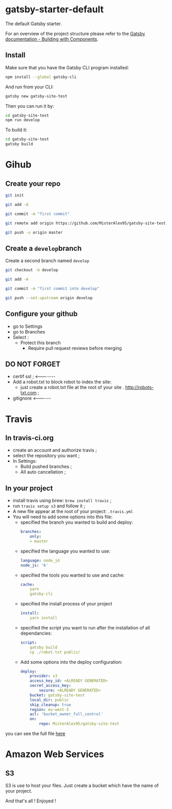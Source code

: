 # gatsby-starter-default
The default Gatsby starter.

For an overview of the project structure please refer to the [Gatsby documentation - Building with Components](https://www.gatsbyjs.org/docs/building-with-components/).

## Install

Make sure that you have the Gatsby CLI program installed:
```sh
npm install --global gatsby-cli
```

And run from your CLI:
```sh
gatsby new gatsby-site-test
```

Then you can run it by:
```sh
cd gatsby-site-test
npm run develop
```

To build it: 
```sh
cd gatsby-site-test
gatsby build
```

# Gihub

## Create your repo

```sh
git init
```

```sh
git add -A
```

```sh
git commit -m "first commit"
```

```sh
git remote add origin https://github.com/MisterAlex95/gatsby-site-test.git
```

```sh
git push -u origin master
```

## Create a ``develop``branch

Create a second branch named ``develop``

```sh
git checkout -b develop 
```
```sh
git add -A
```

```sh
git commit -m "first commit into develop"
```

```sh
git push --set-upstream origin develop
```

## Configure your github

 - go to Settings
 - go to Branches
 - Select :
    - Protect this branch
        - Require pull request reviews before merging

## DO NOT FORGET
 - certif ssl ;   <------- 
 - Add a robot.txt to block robot to index the site:
    - just create a robot.txt file at the root of your site . http://robots-txt.com ;
 - gitignore <------

# Travis

## In travis-ci.org
 - create an account and authorize travis ;
 - select the repository you want ;
 - In Settings:
    - Build pushed branches ;
    - All auto cancellation ;

## In your project
 - install travis using brew: ``brew install travis`` ;
 - run ``travis setup s3`` and follow it ;
 - A new file appear at the root of your project: ``.travis.yml``
 - You will need to add some options into this file: 
    - specified the branch you wanted to build and deploy:
        ```yml
        branches:
            only:
            - master
        ```  
    - specified the language you wanted to use:
        ```yml
        language: node_jd
        node_js: '6'
        ```
    - specified the tools you wanted to use and cache:
        ```yml
        cache: 
            yarn
            gatsby-cli
        ```
    - specified the install process of your project
        ```yml
        install: 
            yarn install
        ```
    - specified the script you want to run after the installation of all dependancies:
        ```yml
        script: 
            gatsby build
            cp ./robot.txt public/
        ```
    - Add some options into the deploy configuration:
        ```yml
        deploy:
            provider: s3
            access_key_id: <ALREADY GENERATED>
            secret_access_key:
                secure: <ALREADY GENERATED>
            bucket: gatsby-site-test
            local_dir: public
            skip_cleanup: true
            region: eu-west-3
            acl: 'bucket_owner_full_control'
            on:
                repo: MisterAlex95/gatsby-site-test
        ```

you can see the full file [here](./.travis.yml)

# Amazon Web Services

## S3 
S3 is use to host your files.
Just create a bucket which have the name of your project.



And that's all ! Enjoyed !